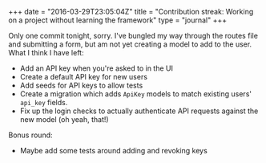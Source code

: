 +++
date = "2016-03-29T23:05:04Z"
title = "Contribution streak: Working on a project without learning the framework"
type = "journal"
+++

Only one commit tonight, sorry. I've bungled my way through the routes file
and submitting a form, but am not yet creating a model to add to the user.
What I think I have left:

* Add an API key when you're asked to in the UI
* Create a default API key for new users
* Add seeds for API keys to allow tests
* Create a migration which adds `ApiKey` models to match existing users'
  `api_key` fields.
* Fix up the login checks to actually authenticate API requests against the
  new model (oh yeah, that!)

Bonus round:

* Maybe add some tests around adding and revoking keys
